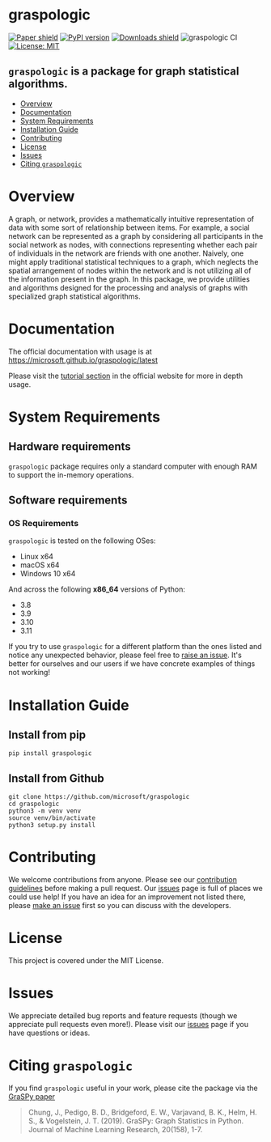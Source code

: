 <!-- omit in toc -->
# graspologic
[![Paper shield](https://img.shields.io/badge/JMLR-Paper-red)](http://www.jmlr.org/papers/volume20/19-490/19-490.pdf)
[![PyPI version](https://img.shields.io/pypi/v/graspologic.svg)](https://pypi.org/project/graspologic/)
[![Downloads shield](https://pepy.tech/badge/graspologic)](https://pepy.tech/project/graspologic)
![graspologic CI](https://github.com/microsoft/graspologic/workflows/graspologic%20CI/badge.svg)
[![License: MIT](https://img.shields.io/badge/License-MIT-yellow.svg)](https://opensource.org/licenses/MIT)

## `graspologic` is a package for graph statistical algorithms.
<!-- no toc -->
- [Overview](#overview)
- [Documentation](#documentation)
- [System Requirements](#system-requirements)
- [Installation Guide](#installation-guide)
- [Contributing](#contributing)
- [License](#license)
- [Issues](#issues)
- [Citing `graspologic`](#citing-graspologic)

# Overview
A graph, or network, provides a mathematically intuitive representation of data with some sort of relationship between items. For example, a social network can be represented as a graph by considering all participants in the social network as nodes, with connections representing whether each pair of individuals in the network are friends with one another. Naively, one might apply traditional statistical techniques to a graph, which neglects the spatial arrangement of nodes within the network and is not utilizing all of the information present in the graph. In this package, we provide utilities and algorithms designed for the processing and analysis of graphs with specialized graph statistical algorithms.

# Documentation
The official documentation with usage is at https://microsoft.github.io/graspologic/latest

Please visit the [tutorial section](https://microsoft.github.io/graspologic/latest/tutorials/index.html) in the official website for more in depth usage.

# System Requirements
<!-- omit in toc -->
## Hardware requirements
`graspologic` package requires only a standard computer with enough RAM to support the in-memory operations.

<!-- omit in toc -->
## Software requirements
<!-- omit in toc -->
### OS Requirements
`graspologic` is tested on the following OSes:
- Linux x64
- macOS x64
- Windows 10 x64

And across the following **x86_64** versions of Python:
- 3.8
- 3.9
- 3.10
- 3.11

If you try to use `graspologic` for a different platform than the ones listed and notice any unexpected behavior,
please feel free to [raise an issue](https://github.com/microsoft/graspologic/issues/new).  It's better for ourselves and our users
if we have concrete examples of things not working!

# Installation Guide
<!-- omit in toc -->
## Install from pip
```
pip install graspologic
```

<!-- omit in toc -->
## Install from Github
```
git clone https://github.com/microsoft/graspologic
cd graspologic
python3 -m venv venv
source venv/bin/activate
python3 setup.py install
```

# Contributing
We welcome contributions from anyone. Please see our [contribution guidelines](https://github.com/microsoft/graspologic/blob/dev/CONTRIBUTING.md) before making a pull request. Our
[issues](https://github.com/microsoft/graspologic/issues) page is full of places we could use help!
If you have an idea for an improvement not listed there, please
[make an issue](https://github.com/microsoft/graspologic/issues/new) first so you can discuss with the developers.

# License
This project is covered under the MIT License.

# Issues
We appreciate detailed bug reports and feature requests (though we appreciate pull requests even more!). Please visit our [issues](https://github.com/microsoft/graspologic/issues) page if you have questions or ideas.

# Citing `graspologic`
If you find `graspologic` useful in your work, please cite the package via the [GraSPy paper](http://www.jmlr.org/papers/volume20/19-490/19-490.pdf)

> Chung, J., Pedigo, B. D., Bridgeford, E. W., Varjavand, B. K., Helm, H. S., & Vogelstein, J. T. (2019). GraSPy: Graph Statistics in Python. Journal of Machine Learning Research, 20(158), 1-7.
